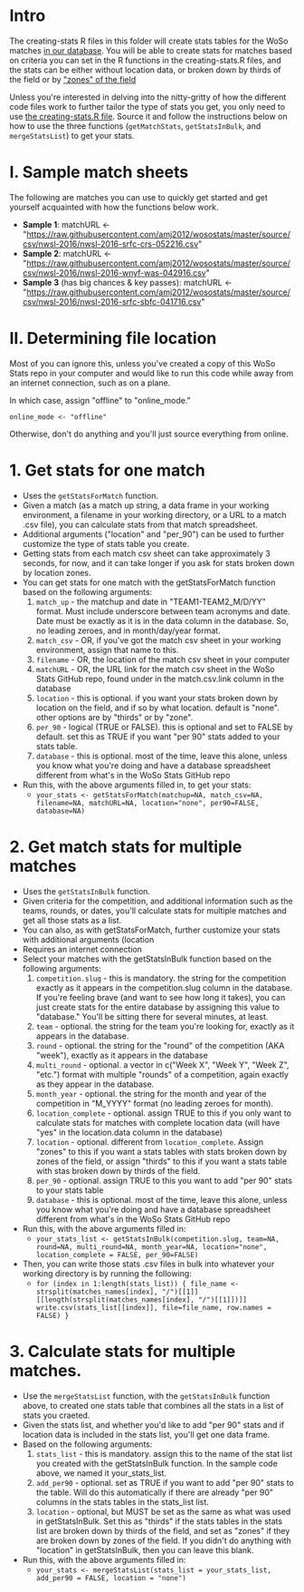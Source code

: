 # Intro
The creating-stats R files in this folder will create stats tables for the WoSo matches [in our database](https://github.com/amj2012/wosostats/blob/master/database.csv). You will be able to create stats for matches based on criteria you can set in the R functions in the creating-stats.R files, and the stats can be either without location data, or broken down by thirds of the field or by ["zones" of the field](https://camo.githubusercontent.com/7df8218c1603fee2ffd1ea25cfa1d30f4572c6ae/687474703a2f2f692e696d6775722e636f6d2f45514c6d7059702e706e67)

Unless you're interested in delving into the nitty-gritty of how the different code files work to further tailor the type of stats you get, you only need to use [the creating-stats.R file](https://github.com/amj2012/wosostats/blob/master/code/version-3/creating-stats.R). Source it and follow the instructions below on how to use the three functions (`getMatchStats`, `getStatsInBulk`, and `mergeStatsList`)  to get your stats.

# I. Sample match sheets
The following are matches you can use to quickly get started and get yourself acquainted with how the functions below work.
* **Sample 1**: matchURL <- "https://raw.githubusercontent.com/amj2012/wosostats/master/source/csv/nwsl-2016/nwsl-2016-srfc-crs-052216.csv"
* **Sample 2**: matchURL <- "https://raw.githubusercontent.com/amj2012/wosostats/master/source/csv/nwsl-2016/nwsl-2016-wnyf-was-042916.csv"
* **Sample 3** (has big chances & key passes): matchURL <- "https://raw.githubusercontent.com/amj2012/wosostats/master/source/csv/nwsl-2016/nwsl-2016-srfc-sbfc-041716.csv"

# II. Determining file location
Most of you can ignore this, unless you've created a copy of this WoSo Stats repo in your computer and would like to run this code while away from an internet connection, such as on a plane.

In which case, assign "offline" to "online_mode." 

`online_mode <- "offline"`

Otherwise, don't do anything and you'll just source everything from online.

# 1. Get stats for one match
* Uses the `getStatsForMatch` function.
* Given a match (as a match up string, a data frame in your working environment, a filename in your working directory, or a URL to a match .csv file), you can calculate stats from that match spreadsheet.
* Additional arguments ("location" and "per_90") can be used to further customize the type of stats table you create.
* Getting stats from each match csv sheet can take approximately 3 seconds, for now, and it can take longer if you ask for stats broken down by location zones.
* You can get stats for one match with the getStatsForMatch function based on the following arguments:
   1. `match_up`   - the matchup and date in "TEAM1-TEAM2_M/D/YY" format. Must include underscore between team acronyms and date. Date must be exactly as it is in the data column in the database. So, no leading zeroes, and in month/day/year format.
   2. `match_csv`  - OR, if you've got the match csv sheet in your working environment, assign that name to this.
   3. `filename`   - OR, the location of the match csv sheet in your computer
   4. `matchURL`   - OR, the URL link for the match csv sheet in the WoSo Stats GitHub repo, found under in the match.csv.link column in the database
   5. `location`   - this is optional. if you want your stats broken down by location on the field, and if so by what location. default is "none". other options are by "thirds" or by "zone".
   6. `per_90`     - logical (TRUE or FALSE). this is optional and set to FALSE by default. set this as TRUE if you want "per 90" stats added to your stats table.
   7. `database`   - this is optional. most of the time, leave this alone, unless you know what you're doing and have a database spreadsheet different from what's in the WoSo Stats GitHub repo
* Run this, with the above arguments filled in, to get your stats:
  * `your_stats <- getStatsForMatch(matchup=NA, match_csv=NA, filename=NA, matchURL=NA, location="none", per90=FALSE, database=NA)`

# 2. Get match stats for multiple matches
* Uses the `getStatsInBulk` function.
* Given criteria for the competition, and additional information such as the teams, rounds, or dates, you'll calculate stats for multiple matches and get all those stats as a list.
* You can also, as with getStatsForMatch, further customize your stats with additional arguments (location
* Requires an internet connection
* Select your matches with the getStatsInBulk function based on the following arguments:
   1. `competition.slug`   - this is mandatory. the string for the competition exactly as it appears in the competition.slug column in the database. If you're feeling brave (and want to see how long it takes), you can just create stats for the entire database by assigning this value to "database." You'll be sitting there for several minutes, at least.
   3. `team`               - optional. the string for the team you're looking for, exactly as it appears in the database.
   4. `round`              - optional. the string for the "round" of the competition (AKA "week"), exactly as it appears in the database
   5. `multi_round`        - optional. a vector in c("Week X", "Week Y", "Week Z", "etc.") format with multiple "rounds" of a competition, again exactly as they appear in the database.
   6. `month_year`         - optional. the string for the month and year of the competition in "M_YYYY" format (no leading zeroes for month).
   7. `location_complete`  - optional. assign TRUE to this if you only want to calculate stats for matches with complete location data (will have "yes" in the location.data column in the database)
   8. `location`            - optional. different from `location_complete`. Assign "zones" to this if you want a stats tables with stats broken down by zones of the field, or assign "thirds" to this if you want a stats table with stas broken down by thirds of the field.
   9. `per_90`             - optional. assign TRUE to this you want to add "per 90" stats to your stats table 
   10. `database`           - this is optional. most of the time, leave this alone, unless you know what you're doing and have a database spreadsheet different from what's in the WoSo Stats GitHub repo
* Run this, with the above arguments filled in:
  * `your_stats_list <- getStatsInBulk(competition.slug, team=NA, round=NA, multi_round=NA, month_year=NA, location="none", location_complete = FALSE, per_90=FALSE)`
* Then, you can write those stats .csv files in bulk into whatever your working directory is by running the following:
  * `for (index in 1:length(stats_list)) {
     file_name <- strsplit(matches_names[index], "/")[[1]][[length(strsplit(matches_names[index], "/")[[1]])]]
     write.csv(stats_list[[index]], file=file_name, row.names = FALSE)
   }`

# 3. Calculate stats for multiple matches.
* Use the `mergeStatsList` function, with the `getStatsInBulk` function above, to created one stats table that combines all the stats in a list of stats you craeted.
* Given the stats list, and whether you'd like to add "per 90" stats and if location data is included in the stats list, you'll get one data frame.
* Based on the following arguments:
   1. `stats_list`   - this is mandatory. assign this to the name of the stat list you created with the getStatsInBulk function. In the sample code above, we named it your_stats_list.
   2. `add_per90`    - optional. set as TRUE if you want to add "per 90" stats to the table. Will do this automatically if there are already "per 90" columns in the stats tables in the stats_list list.
   3. `location`     - optional, but MUST be set as the same as what was used in getStatsInBulk. Set this as "thirds" if the stats tables in the stats list are broken down by thirds of the field, and set as "zones" if they are broken down by zones of the field. If you didn't do anything with "location" in getStatsInBulk, then you can leave this blank.
* Run this, with the above arguments filled in:
   * `your_stats <- mergeStatsList(stats_list = your_stats_list, add_per90 = FALSE, location = "none")`

